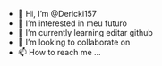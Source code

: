 - 👋 Hi, I’m @Dericki157 
- 👀 I’m interested in meu futuro
- 🌱 I’m currently learning editar github
- 💞️ I’m looking to collaborate on 
- 📫 How to reach me ...

<!---
Dericki157/Dericki157 is a ✨ special ✨ repository because its `README.md` (this file) appears on your GitHub profile.
You can click the Preview link to take a look at your changes.
--->
